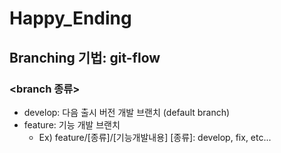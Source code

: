 # Happy_Ending

## Branching 기법: git-flow
### <branch 종류>
* develop: 다음 출시 버전 개발 브랜치 (default branch)
* feature: 기능 개발 브랜치
	* Ex) feature/[종류]/[기능개발내용]
		[종류]: develop, fix, etc...
